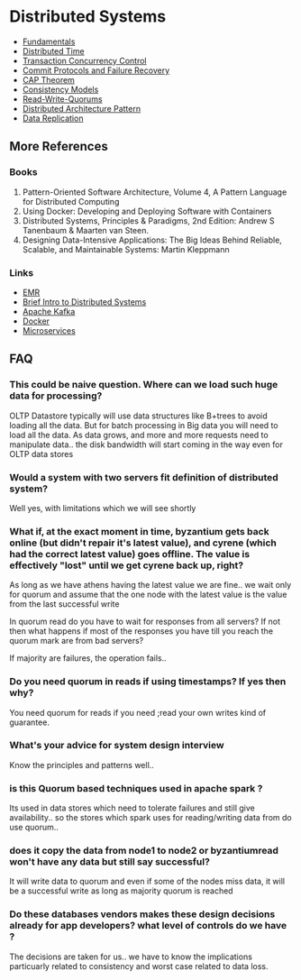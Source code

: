 # Distributed Systems

* [Fundamentals](fundamentals.md)
* [Distributed Time](distributed-time.md)
* [Transaction Concurrency Control](transaction-concurrency-control.md)
* [Commit Protocols and Failure Recovery](commit-protocols-failure-recovery.md)
* [CAP Theorem](CAP-Theorem.md)
* [Consistency Models](consistency-models.md)
* [Read-Write-Quorums](read-write-quoroms.md)
* [Distributed Architecture Pattern](architecture-pattern.md)
* [Data Replication](data-replication.md)

## More References

### Books

1. Pattern-Oriented Software Architecture, Volume 4, A Pattern Language for Distributed Computing
2. Using Docker: Developing and Deploying Software with Containers
3. Distributed Systems, Principles & Paradigms, 2nd Edition: Andrew S Tanenbaum & Maarten van Steen.
4. Designing Data-Intensive Applications: The Big Ideas Behind Reliable, Scalable, and Maintainable Systems: Martin Kleppmann

### Links

* [EMR](https://aws.amazon.com/emr/)
* [Brief Intro to Distributed Systems](https://link.springer.com/article/10.1007/s00607-016-0508-7)
* [Apache Kafka](https://kafka.apache.org/intro)
* [Docker](https://www.docker.com/)
* [Microservices](https://martinfowler.com/articles/microservices.html)

## FAQ

### This could be naive question. Where can we load such huge data for processing?

OLTP Datastore typically will use data structures like B+trees to avoid loading all the data. But for batch processing in Big data you will need to load all the data. As data grows, and more and more requests need to manipulate data.. the disk bandwidth will start coming in the way even for OLTP data stores

### Would a system with two servers fit definition of distributed system?

Well yes, with limitations which we will see shortly

### What if, at the exact moment in time, byzantium gets back online (but didn't repair it's latest value), and cyrene (which had the correct latest value) goes offline. The value is effectively "lost" until we get cyrene back up, right?

As long as we have athens having the latest value we are fine.. we wait only for quorum and assume that the one node with the latest value is the value from the last successful write

In quorum read do you have to wait for responses from all servers? If not then what happens if most of the responses you have till you reach the quorum mark are from bad servers?

If majority are failures, the operation fails..

### Do you need quorum in reads if using timestamps? If yes then why?

You need quorum for reads if you need ;read your own writes kind of guarantee.

### What's your advice for system design interview

Know the principles and patterns well..

### is this Quorum based techniques used in apache spark ?

Its used in data stores which need to tolerate failures and still give availability.. so the stores which spark uses for reading/writing data from do use quorum..

### does it copy the data from node1 to node2 or byzantiumread won't have any data but still say successful?

It will write data to quorum and even if some of the nodes miss data, it will be a successful write as long as majority quorum is reached

### Do these databases vendors makes these design decisions already for app developers? what level of controls do we have ?

The decisions are taken for us.. we have to know the implications particuarly related to consistency and worst case related to data loss.
